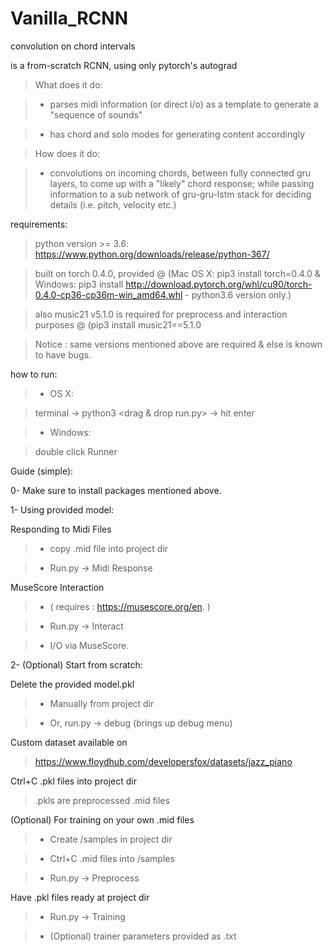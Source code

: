 # Vanilla_RCNN
convolution on chord intervals

is a from-scratch RCNN, using only pytorch's autograd

> What does it do:

>- parses midi information (or direct i/o) as a template to generate a "sequence of sounds"

>- has chord and solo modes for generating content accordingly

> How does it do:

>- convolutions on incoming chords, between fully connected gru layers, to come up with a "likely" chord response; while passing information to a sub network of gru-gru-lstm stack for deciding details (i.e. pitch, velocity etc.)


requirements:

>python version >= 3.6: https://www.python.org/downloads/release/python-367/

>built on torch 0.4.0, provided @ (Mac OS X: pip3 install torch=0.4.0 & Windows: pip3 install
http://download.pytorch.org/whl/cu90/torch-0.4.0-cp36-cp36m-win_amd64.whl - python3.6 version only.)

>also music21 v5.1.0 is required for preprocess
and interaction purposes @
(pip3 install music21==5.1.0


>Notice : same versions mentioned above are required & else is known to have bugs.


how to run:

>- OS X:

> terminal -> python3 <drag & drop run.py> -> hit enter

>- Windows:

> double click Runner



Guide (simple):


0- Make sure to install packages mentioned above.


1- Using provided model:


Responding to Midi Files


>- copy .mid file into project dir


>- Run.py -> Midi Response


MuseScore Interaction

>- ( requires : https://musescore.org/en. )

>- Run.py -> Interact

>- I/O via MuseScore.


2- (Optional) Start from scratch:



Delete the provided model.pkl

>- Manually from project dir

>- Or, run.py -> debug (brings up debug menu)


Custom dataset available on
>https://www.floydhub.com/developersfox/datasets/jazz_piano


Ctrl+C .pkl files into project dir

>.pkls are preprocessed .mid files


(Optional) For training on your own .mid files

>- Create /samples in project dir

>- Ctrl+C .mid files into /samples

>- Run.py -> Preprocess



Have .pkl files ready at project dir

>- Run.py -> Training

>- (Optional) trainer parameters provided as .txt
